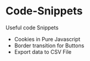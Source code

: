 # Code-Snippets
Useful code Snippets

 - Cookies in Pure Javascript
 - Border transition for Buttons
 - Export data to CSV File
